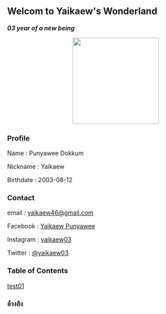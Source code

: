 ## Welcom to Yaikaew's Wonderland
***03 year of a new being***

<p align="center">
  <img width="200" height="200" src="profile.jpg">
</p>

### Profile
Name : Punyawee Dokkum

Nickname : Yaikaew

Birthdate : 2003-08-12


### Contact
email : yaikaew46@gmail.com

Facebook : [Yaikaew Punyawee](https://www.facebook.com/profile.php?id=100004631406249)

Instagram : [yaikaew03](https://www.instagram.com/yaikaew03/)

Twitter : [@yaikaew03](https://twitter.com/yaikaew03)


### Table of Contents
[test01](https://yaikaew.github.io/test01.html)

### อ้างอิง
